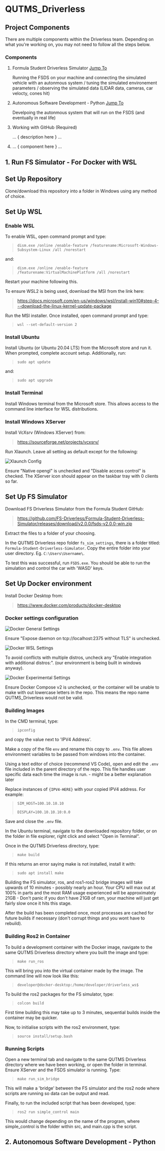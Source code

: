 # QUTMS_Driverless

## Project Components

There are multiple components within the Driverless team. Depending on what you're working on, you may not need to follow all the steps below.

### Components

1. Formula Student Driverless Simulator [Jump To](#1-run-fs-simulator---for-docker-with-wsl)

    Running the FSDS on your machine and connecting the simulated vehicle with an autonmous system / tuning the simulated environement parameters / observing the simulated data (LIDAR data, cameras, car velocty, cones hit)

2. Autonomous Software Development - Python [Jump To](#2-autonomous-software-development---python)

    Develpoing the autonmous system that will run on the FSDS (and eventually in real life)

3. Working with GitHub (Required)

    ... { description here } ...

4. ... { component here } ...

## 1. Run FS Simulator - For Docker with WSL

## Set Up Repository

Clone/download this repository into a folder in Windows using any method of choice.

## Set Up WSL

### Enable WSL

To enable WSL, open command prompt and type:
> `dism.exe /online /enable-feature /featurename:Microsoft-Windows-Subsystem-Linux /all /norestart`

and:

> `dism.exe /online /enable-feature /featurename:VirtualMachinePlatform /all /norestart`

Restart your machine following this.

To ensure WSL2 is being used, download the MSI from the link here:

> <https://docs.microsoft.com/en-us/windows/wsl/install-win10#step-4---download-the-linux-kernel-update-package>

Run the MSI installer.
Once installed, open command prompt and type:

> `wsl --set-default-version 2`

### Install Ubuntu

Install Ubuntu (or Ubuntu 20.04 LTS) from the Microsoft store and run it.
When prompted, complete account setup.
Additionally, run:
> `sudo apt update`

and:

> `sudo apt upgrade`

### Install Terminal

Install Windows terminal from the Microsoft store.
This allows access to the command line interface for WSL distributions.

### Install Windows XServer

Install VcXsrv (Windows XServer) from:
> <https://sourceforge.net/projects/vcxsrv/>

Run Xlaunch.
Leave all setting as default except for the following:

![Xlaunch Config](/images/xserver_setting.png)

Ensure "Native opengl" is unchecked and "Disable access control" is checked.
The XServer icon should appear on the taskbar tray with 0 clients so far.

## Set Up FS Simulator

Download FS Driverless Simulator from the Formula Student GitHub:

> <https://github.com/FS-Driverless/Formula-Student-Driverless-Simulator/releases/download/v2.0.0/fsds-v2.0.0-win.zip>

Extract the files to a folder of your choosing.

In the QUTMS Driverless repo folder `fs_sim_settings`, there is a folder titled: `Formula-Student-Driverless-Simulator`.
Copy the entire folder into your user directory.
Eg. `C:\Users\Username\`.

To test this was successful, run `FSDS.exe`.
You should be able to run the simulation and control the car with 'WASD' keys.

## Set Up Docker environment

Install Docker Desktop from:
> <https://www.docker.com/products/docker-desktop>

### Docker settings configuration

![Docker General Settings](/images/docker_settings1.png)

Ensure "Expose daemon on tcp://localhost:2375 without TLS" is unchecked.

![Docker WSL Settings](/images/docker_settings2.png)

To avoid conflicts with multiple distros, uncheck any "Enable integration with additional distros:".
(our environment is being built in windows anyway).

![Docker Experimental Settings](/images/docker_settings3.png)

Ensure Docker Compose v2 is unchecked, or the container will be unable to make with out lowercase letters in the repo.
This means the repo name QUTMS_Driverless would not be valid.

### Building Images

In the CMD terminal, type:

> `ipconfig`

and copy the value next to 'IPV4 Address'.

Make a copy of the file `env` and rename this copy to `.env`. This file allows environment variables to be passed from windows into the container.

Using a text editor of choice (recommend VS Code), open and edit the `.env` file included in the parent directory of the repo.
This file handles user specific data each time the image is run. - might be a better explanation later

Replace instances of `{IPV4-HERE}` with your copied IPV4 address. For example:

> `SIM_HOST=100.10.10.10`
>
> `DISPLAY=100.10.10.10:0.0`

Save and close the `.env` file.

In the Ubuntu terminal, navigate to the downloaded repository folder, or on the folder in file explorer, right click and select "Open in Terminal".

Once in the QUTMS Driverless directory, type:

> `make build`

If this returns an error saying make is not installed, install it with:

> `sudo apt install make`

Building the FS simulator, ros, and ros1-ros2 bridge images will take upwards of 10 minutes - possibly nearly an hour.
Your CPU will max out at 100% in parts and the most RAM usage experienced will be approximately 21GB - Don't panic if you don't have 21GB of ram, your machine will just get fairly slow once it hits this stage.

After the build has been completed once, most processes are cached for future builds if necessary (don't corrupt things and you wont have to rebuild).

### Building Ros2 in Container

To build a development container with the Docker image, navigate to the same QUTMS Driverless directory where you built the image and type:

> `make run_ros`

This will bring you into the virtual container made by the image. The command line will now look like this:

> `developer@docker-desktop:/home/developer/driverless_ws$`

To build the ros2 packages for the FS simulator, type:

> `colcon build`

First time building this may take up to 3 minutes, sequential builds inside the container may be quicker.

Now, to initialise scripts with the ros2 environment, type:

> `source install/setup.bash`

### Running Scripts

Open a new terminal tab and navigate to the same QUTMS Driverless directory where we have been working, or open the folder in terminal. Ensure XServer and the FSDS simulator is running. Type:

> `make run_sim_bridge`

This will make a 'bridge' between the FS simulator and the ros2 node where scripts are running so data can be output and read.

Finally, to run the included script that has been developed, type:

> `ros2 run simple_control main`

This would change depending on the name of the program, where simple_control is the folder within src, and main.cpp is the script.

## 2. Autonomous Software Development - Python
